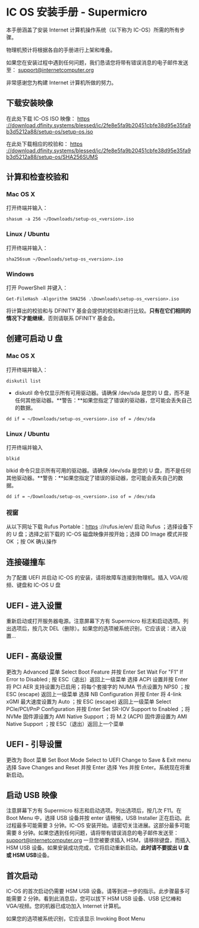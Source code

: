 # IC OS 安装手册 - Supermicro

本手册涵盖了安装 Internet 计算机操作系统（以下称为 IC-OS）所需的所有步骤。

物理机预计将根据各自的手册进行上架和堆叠。

如果您在安装过程中遇到任何问题，我们恳请您将带有错误消息的电子邮件发送至： support@internetcomputer.org

非常感谢您为构建 Internet 计算机所做的努力。

## 下载安装映像

在此处下载 IC-OS ISO 映像：
[https ://download.dfinity.systems/blessed/ic/2fe8e5fa9b20451cbfe38d95e35fa9b3d5212a88/setup-os/setup-os.iso](https://download.dfinity.systems/blessed/ic/2fe8e5fa9b20451cbfe38d95e35fa9b3d5212a88/setup-os/setup-os.iso)

在此处下载相应的校验和：
[https ://download.dfinity.systems/blessed/ic/2fe8e5fa9b20451cbfe38d95e35fa9b3d5212a88/setup-os/SHA256SUMS](https://download.dfinity.systems/blessed/ic/2fe8e5fa9b20451cbfe38d95e35fa9b3d5212a88/setup-os/SHA256SUMS)

## 计算和检查校验和

### Mac OS X

打开终端并输入：

```
shasum -a 256 ~/Downloads/setup-os_<version>.iso
```

### Linux / Ubuntu

打开终端并输入：

```
sha256sum ~/Downloads/setup-os_<version>.iso
```

### Windows

打开 PowerShell 并键入：

```
Get-FileHash -Algorithm SHA256 .\Downloads\setup-os_<version>.iso
```

将计算出的校验和与 DFINITY 基金会提供的校验和进行比较。**只有在它们相同的情况下才能继续**，否则请联系 DFINITY 基金会。

## 创建可启动 U 盘

### Mac OS X

打开终端并输入：

```
diskutil list
```

- diskutil 命令仅显示所有可用驱动器。请确保 /dev/sda 是您的 U 盘，而不是任何其他驱动器。**警告：**如果您指定了错误的驱动器，您可能会丢失自己的数据。

```
dd if = ~/Downloads/setup-os_<version>.iso of = /dev/sda
```

### Linux / Ubuntu

打开终端并输入

```
blkid
```

blkid 命令只显示所有可用的驱动器。请确保 /dev/sda 是您的 U 盘，而不是任何其他驱动器。**警告：**如果您指定了错误的驱动器，您可能会丢失自己的数据。

```
dd if = ~/Downloads/setup-os_<version>.iso of = /dev/sda
```

### 视窗

从以下网址下载 Rufus Portable：[https](https://rufus.ie/en/) ://rufus.ie/en/ 启动 Rufus ；选择设备下的 U 盘；选择之前下载的 IC-OS 磁盘映像并按开始；选择 DD Image 模式并按 OK ；按 OK 确认操作

## 连接碰撞车

为了配置 UEFI 并启动 IC-OS 的安装，请将故障车连接到物理机。插入 VGA/视频、键盘和 IC-OS U 盘

## UEFI - 进入设置

重新启动或打开服务器电源。注意屏幕下方有 Supermicro 标志和启动选项。列出选项后，按几次 DEL（删除）。如果您的选项被系统识别，它应该说：进入设置...

## UEFI - 高级设置

更改为 Advanced 菜单 Select Boot Feature 并按 Enter Set Wait For "F1" If Error to Disabled ; 按 ESC（退出）返回上一级菜单 选择 ACPI 设置并按 Enter 将 PCI AER 支持设置为已启用；将每个套接字的 NUMA 节点设置为 NPS0 ；按 ESC (escape) 返回上一级菜单 选择 NB Configuration 并按 Enter 将 4-link xGMI 最大速度设置为 Auto ；按 ESC (escape) 返回上一级菜单 Select PCIe/PCI/PnP Configuration 并按 Enter Set SR-IOV Support to Enabled ；将 NVMe 固件源设置为 AMI Native Support ；将 M.2 (ACPI) 固件源设置为 AMI Native Support ；按 ESC（退出）返回上一个菜单

## UEFI - 引导设置

更改为 Boot 菜单 Set Boot Mode Select to UEFI Change to Save & Exit menu 选择 Save Changes and Reset 并按 Enter 选择 Yes 并按 Enter。系统现在将重新启动。

## 启动 USB 映像

注意屏幕下方有 Supermicro 标志和启动选项。列出选项后，按几次 F11。在 Boot Menu 中，选择 USB 设备并按 enter 请稍候，USB Installer 正在启动。此过程最多可能需要 3 分钟。IC-OS 安装开始。请密切关注进展。这部分最多可能需要 8 分钟。如果您遇到任何问题，请将带有错误消息的电子邮件发送至：support@internetcomputer.org 一旦您被要求插入 HSM，请移除键盘，而插入 HSM USB 设备。如果安装成功完成，它将启动重新启动。**此时请不要拔出 U 盘或 HSM USB**设备。

## 首次启动

IC-OS 的首次启动仍需要 HSM USB 设备。请等到进一步的指示。此步骤最多可能需要 2 分钟。看到此消息后，您可以拔下 HSM USB 设备、USB 记忆棒和 VGA/视频。您的机器已成功加入 Internet 计算机。

如果您的选项被系统识别，它应该显示 Invoking Boot Menu